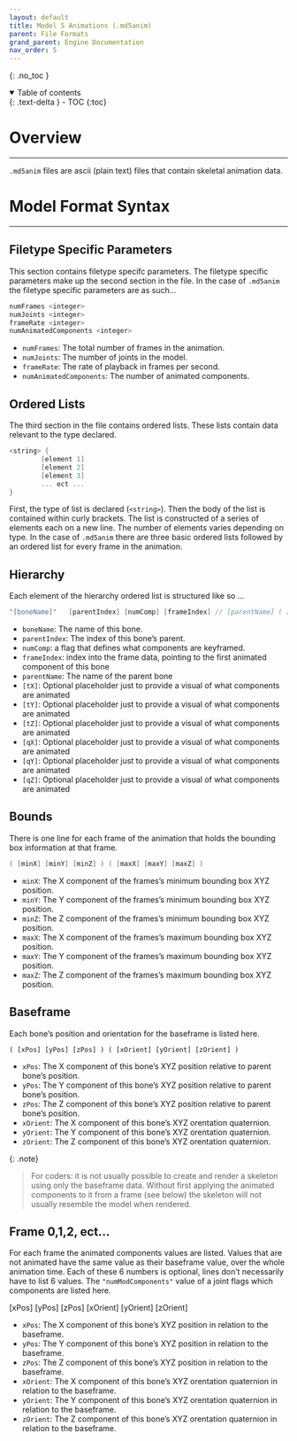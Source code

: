 ```yaml
---
layout: default
title: Model 5 Animations (.md5anim)
parent: File Formats
grand_parent: Engine Documentation
nav_order: 5
---
```


{: .no_toc }

<details open markdown="block">
  <summary>
    Table of contents
  </summary>
  {: .text-delta }
- TOC
{:toc}
</details>

# Overview

---
`.md5anim` files are ascii (plain text) files that contain skeletal animation data.

# Model Format Syntax

---

## Filetype Specific Parameters

This section contains filetype specifc parameters. The filetype specific parameters make up the second section in the file.
In the case of `.md5anim` the filetype specific parameters are as such...

```cpp
numFrames <integer>
numJoints <integer>
frameRate <integer>
numAnimatedComponents <integer>
```

- `numFrames`: The total number of frames in the animation.
- `numJoints`: The number of joints in the model.
- `frameRate`: The rate of playback in frames per second.
- `numAnimatedComponents`: The number of animated components.

## Ordered Lists

The third section in the file contains ordered lists. These lists contain data relevant to the type declared.

```cpp
<string> {
        [element 1]
        [element 2]
        [element 3]
        ... ect ...
}
```

First, the type of list is declared (`<string>`). Then the body of the list is contained within curly brackets.
The list is constructed of a series of elements each on a new line. The number of elements varies depending on type.
In the case of `.md5anim` there are three basic ordered lists followed by an ordered list for every frame in the animation.

## Hierarchy

Each element of the hierarchy ordered list is structured like so …

```cpp
"[boneName]"   [parentIndex] [numComp] [frameIndex] // [parentName] ( [tX] [tY] [tZ] [qX] [qY] [qZ] )
```

- `boneName`: The name of this bone.
- `parentIndex`: The index of this bone’s parent.
- `numComp`: a flag that defines what components are keyframed.
- `frameIndex`: index into the frame data, pointing to the first animated component of this bone
- `parentName`: The name of the parent bone
- `[tX]`: Optional placeholder just to provide a visual of what components are animated
- `[tY]`: Optional placeholder just to provide a visual of what components are animated
- `[tZ]`: Optional placeholder just to provide a visual of what components are animated
- `[qX]`: Optional placeholder just to provide a visual of what components are animated
- `[qY]`: Optional placeholder just to provide a visual of what components are animated
- `[qZ]`: Optional placeholder just to provide a visual of what components are animated

## Bounds

There is one line for each frame of the animation that holds the bounding box information at that frame.

```cpp
( [minX] [minY] [minZ] ) ( [maxX] [maxY] [maxZ] )
```

- `minX`: The X component of the frames’s minimum bounding box XYZ position.
- `minY`: The Y component of the frames’s minimum bounding box XYZ position.
- `minZ`: The Z component of the frames’s minimum bounding box XYZ position.
- `maxX`: The X component of the frames’s maximum bounding box XYZ position.
- `maxY`: The Y component of the frames’s maximum bounding box XYZ position.
- `maxZ`: The Z component of the frames’s maximum bounding box XYZ position.

## Baseframe

Each bone’s position and orientation for the baseframe is listed here.

```
( [xPos] [yPos] [zPos] ) ( [xOrient] [yOrient] [zOrient] )
```

- `xPos`: The X component of this bone’s XYZ position relative to parent bone’s position.
- `yPos`: The Y component of this bone’s XYZ position relative to parent bone’s position.
- `zPos`: The Z component of this bone’s XYZ position relative to parent bone’s position.
- `xOrient`: The X component of this bone’s XYZ orentation quaternion.
- `yOrient`: The Y component of this bone’s XYZ orentation quaternion.
- `zOrient`: The Z component of this bone’s XYZ orentation quaternion.

{: .note}
> For coders: it is not usually possible to create and render a skeleton using only the baseframe data.
> Without first applying the animated components to it from a frame (see below) the skeleton will not usually resemble the model when rendered.

## Frame 0,1,2, ect...

For each frame the animated components values are listed. Values that are not animated have the same value as their baseframe value, over the whole animation time.
Each of these 6 numbers is optional, lines don’t necessarily have to list 6 values. The `"numModComponents"` value of a joint flags which components are listed here.

[xPos] [yPos] [zPos] [xOrient] [yOrient] [zOrient]

- `xPos`: The X component of this bone’s XYZ position in relation to the baseframe.
- `yPos`: The Y component of this bone’s XYZ position in relation to the baseframe.
- `zPos`: The Z component of this bone’s XYZ position in relation to the baseframe.
- `xOrient`: The X component of this bone’s XYZ orentation quaternion in relation to the baseframe.
- `yOrient`: The Y component of this bone’s XYZ orentation quaternion in relation to the baseframe.
- `zOrient`: The Z component of this bone’s XYZ orentation quaternion in relation to the baseframe.